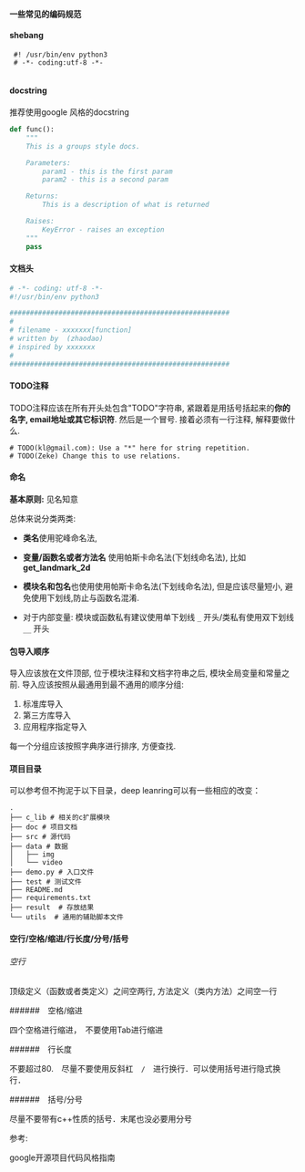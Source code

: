 #### 一些常见的编码规范

#### shebang

~~~
 #! /usr/bin/env python3
 # -*- coding:utf-8 -*-
 
~~~

#### docstring

推荐使用google 风格的docstring

~~~python
def func():
    """
    This is a groups style docs.

    Parameters:
        param1 - this is the first param
        param2 - this is a second param

    Returns:
        This is a description of what is returned

    Raises:
        KeyError - raises an exception
    """
    pass
~~~

#### 文档头

~~~python
# -*- coding: utf-8 -*-
#!/usr/bin/env python3

######################################################
#
# filename - xxxxxxx[function]
# written by  (zhaodao)
# inspired by xxxxxxx
#
######################################################
~~~

#### TODO注释

TODO注释应该在所有开头处包含"TODO"字符串, 紧跟着是用括号括起来的**你的名字, email地址或其它标识符**. 然后是一个冒号. 接着必须有一行注释, 解释要做什么.

```
# TODO(kl@gmail.com): Use a "*" here for string repetition.
# TODO(Zeke) Change this to use relations.
```

#### 命名

**基本原则:**  见名知意

总体来说分类两类:

- **类名**使用驼峰命名法, 

- **变量/函数名或者方法名** 使用帕斯卡命名法(下划线命名法), 比如 **get_landmark_2d**
- **模块名和包名**也使用使用帕斯卡命名法(下划线命名法), 但是应该尽量短小, 避免使用下划线,防止与函数名混淆.
- 对于内部变量:  模块或函数私有建议使用单下划线  `_`  开头/类私有使用双下划线 `__` 开头

#### 包导入顺序

导入应该放在文件顶部, 位于模块注释和文档字符串之后, 模块全局变量和常量之前. 导入应该按照从最通用到最不通用的顺序分组:

1. 标准库导入
2. 第三方库导入
3. 应用程序指定导入

每一个分组应该按照字典序进行排序, 方便查找. 

#### 项目目录

可以参考但不拘泥于以下目录，deep leanring可以有一些相应的改变：

~~~shell
.
├── c_lib # 相关的c扩展模块
├── doc # 项目文档
├── src # 源代码
├── data # 数据
│   ├── img
│   └── video
├── demo.py # 入口文件
├── test # 测试文件
├── README.md 
├── requirements.txt
├── result  # 存放结果
└── utils  # 通用的辅助脚本文件
~~~

#### 空行/空格/缩进/行长度/分号/括号

###### 空行

顶级定义（函数或者类定义）之间空两行, 方法定义（类内方法）之间空一行

######　空格/缩进

四个空格进行缩进，　不要使用Tab进行缩进

######　行长度

不要超过80.　尽量不要使用反斜杠　`/`　进行换行．可以使用括号进行隐式换行．

######　括号/分号

尽量不要带有c++性质的括号．末尾也没必要用分号



参考:

google开源项目代码风格指南